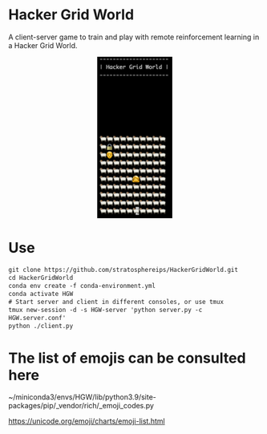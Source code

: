 # Hacker Grid World
A client-server game to train and play with remote reinforcement learning in a Hacker Grid World.

<p align="center">
<img src="images/Screenshot%202023-02-06%20at%2023.31.20.png" width="150" title="hover text">

</p>

# Use

    git clone https://github.com/stratosphereips/HackerGridWorld.git
    cd HackerGridWorld
    conda env create -f conda-environment.yml
    conda activate HGW
    # Start server and client in different consoles, or use tmux
    tmux new-session -d -s HGW-server 'python server.py -c HGW.server.conf'
    python ./client.py



# The list of emojis can be consulted here
~/miniconda3/envs/HGW/lib/python3.9/site-packages/pip/_vendor/rich/_emoji_codes.py

https://unicode.org/emoji/charts/emoji-list.html
